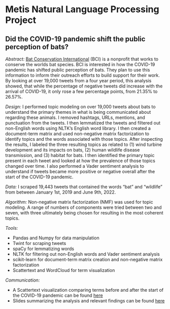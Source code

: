 # Metis Natural Language Processing Project
## Did the COVID-19 pandemic shift the public perception of bats?

*Abstract:* [Bat Conservation International](batcon.org) (BCI) is a nonprofit that works to conserve the worlds bat species. BCI is interested in how the COVID-19 pandemic has shifted public perception of bats. They plan to use this information to inform their outreach efforts to build support for their work. By looking at over 19,000 tweets from a four year period, this analysis showed, that while the percentage of negative tweets did increase with the arrival of COVID-19, it only rose a few percentage points, from 21.35% to 26.57%. 

*Design:* I performed topic modeling on over 19,000 tweets about bats to understand the primary themes in what is being communicated about regarding these animals. I removed hashtags, URLs, mentions, and punctuation from the tweets. I then lemmatized the tweets and filtered out non-English words using NLTK’s English word library. I then created a document-term matrix and used non-negative matrix factorization to identify topics and the words associated with those topics. After inspecting the results, I labeled the three resulting topics as related to (1) wind turbine development and its impacts on bats, (2) human wildlife disease transmission, and (3) habitat for bats. I then identified the primary topic present in each tweet and looked at how the prevalence of those topics changed over time. I also performed a Vader sentiment analysis to understand if tweets became more positive or negative overall after the start of the COVID-19 pandemic. 

*Data:* I scraped 19,443 tweets that contained the words “bat” and “wildlife” from between January 1st, 2019 and June 9th, 2022.

*Algorithm:*
Non-negative matrix factorization (NMF) was used for topic modeling. A range of numbers of components were tried between two and seven, with three ultimately being chosen for resulting in the most coherent topics. 

*Tools:*
- Pandas and Numpy for data manipulation
- Twint for scraping tweets
- spaCy for lemmatizing words
- NLTK for filtering out non-English words and Vader sentiment analysis
- scikit-learn for document-term matrix creation and non-negative matrix factorization
- Scattertext and WordCloud for term visualization

*Communication:*
- A Scattertext visualization comparing terms before and after the start of the COVID-19 pandemic can be found [here](https://github.com/ngoodby/nlp_project/blob/391c25279167b8b1191e281d8abd5401cb87f873/figures/pre_post_covid.html)
- Slides summarizing the analysis and relevant findings can be found [here](https://github.com/ngoodby/nlp_project/blob/master/nlp_slides_final.pdf)
